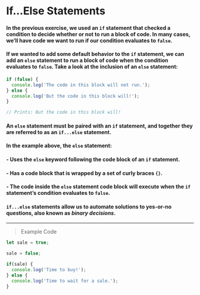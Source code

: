 # If...Else Statements

#### In the previous exercise, we used an `if` statement that checked a condition to decide whether or not to run a block of code. In many cases, we’ll have code we want to run if our condition evaluates to `false`.

#### If we wanted to add some default behavior to the `if` statement, we can add an `else` statement to run a block of code when the condition evaluates to `false`. Take a look at the inclusion of an `else` statement:
```js
if (false) {
  console.log('The code in this block will not run.');
} else {
  console.log('But the code in this block will!');
}

// Prints: But the code in this block will!
```
#### An `else` statement must be paired with an `if` statement, and together they are referred to as an `if...else` statement.

#### In the example above, the `else` statement:

#### - Uses the `else` keyword following the code block of an `if` statement.
#### - Has a code block that is wrapped by a set of curly braces `{}`.
#### - The code inside the `else` statement code block will execute when the `if` statement’s condition evaluates to `false`.

#### `if...else` statements allow us to automate solutions to yes-or-no questions, also known as *binary decisions*.
---
> Example Code
```js
let sale = true;

sale = false;

if(sale) {
  console.log('Time to buy!');
} else {
  console.log('Time to wait for a sale.');
}
```